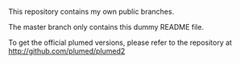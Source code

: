 
This repository contains my own public branches.

The master branch only contains this dummy README file.

To get the official plumed versions, please refer to the repository at http://github.com/plumed/plumed2
